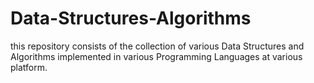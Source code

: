 # Data-Structures-Algorithms
this repository consists of the collection of various Data Structures and Algorithms implemented in various Programming Languages at various platform.
